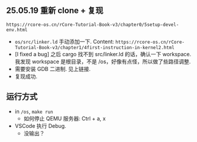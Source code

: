 ## 25.05.19 重新 clone + 复现

```
https://rcore-os.cn/rCore-Tutorial-Book-v3/chapter0/5setup-devel-env.html
```

- `os/src/linker.ld` 手动添加一下. Content: `https://rcore-os.cn/rCore-Tutorial-Book-v3/chapter1/4first-instruction-in-kernel2.html`
- [I fixed a bug] 之后 cargo 找不到 src/linker.ld 的话，确认一下 workspace. 我发现 workspace 是根目录，不是 /os，好像有点怪，所以做了些路径调整.
- 需要安装 GDB 二进制. 见上链接.
- 复现成功. 

## 运行方式
- in `/os`, `make run`
	- 如何停止 QEMU 服务器: Ctrl + a, x
- VSCode 执行 Debug.
	- 没输出？
